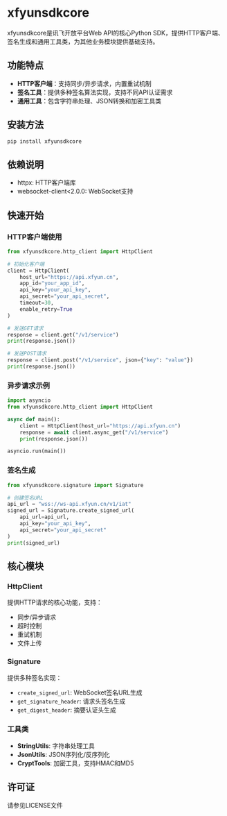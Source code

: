 # xfyunsdkcore

xfyunsdkcore是讯飞开放平台Web API的核心Python SDK，提供HTTP客户端、签名生成和通用工具类，为其他业务模块提供基础支持。

## 功能特点

- **HTTP客户端**：支持同步/异步请求，内置重试机制
- **签名工具**：提供多种签名算法实现，支持不同API认证需求
- **通用工具**：包含字符串处理、JSON转换和加密工具类

## 安装方法

```bash
pip install xfyunsdkcore
```

## 依赖说明

- httpx: HTTP客户端库
- websocket-client<2.0.0: WebSocket支持

## 快速开始

### HTTP客户端使用

```python
from xfyunsdkcore.http_client import HttpClient

# 初始化客户端
client = HttpClient(
    host_url="https://api.xfyun.cn",
    app_id="your_app_id",
    api_key="your_api_key",
    api_secret="your_api_secret",
    timeout=30,
    enable_retry=True
)

# 发送GET请求
response = client.get("/v1/service")
print(response.json())

# 发送POST请求
response = client.post("/v1/service", json={"key": "value"})
print(response.json())
```

### 异步请求示例

```python
import asyncio
from xfyunsdkcore.http_client import HttpClient

async def main():
    client = HttpClient(host_url="https://api.xfyun.cn")
    response = await client.async_get("/v1/service")
    print(response.json())

asyncio.run(main())
```

### 签名生成

```python
from xfyunsdkcore.signature import Signature

# 创建签名URL
api_url = "wss://ws-api.xfyun.cn/v1/iat"
signed_url = Signature.create_signed_url(
    api_url=api_url,
    api_key="your_api_key",
    api_secret="your_api_secret"
)
print(signed_url)
```

## 核心模块

### HttpClient

提供HTTP请求的核心功能，支持：
- 同步/异步请求
- 超时控制
- 重试机制
- 文件上传

### Signature

提供多种签名实现：
- `create_signed_url`: WebSocket签名URL生成
- `get_signature_header`: 请求头签名生成
- `get_digest_header`: 摘要认证头生成

### 工具类

- **StringUtils**: 字符串处理工具
- **JsonUtils**: JSON序列化/反序列化
- **CryptTools**: 加密工具，支持HMAC和MD5

## 许可证

请参见LICENSE文件